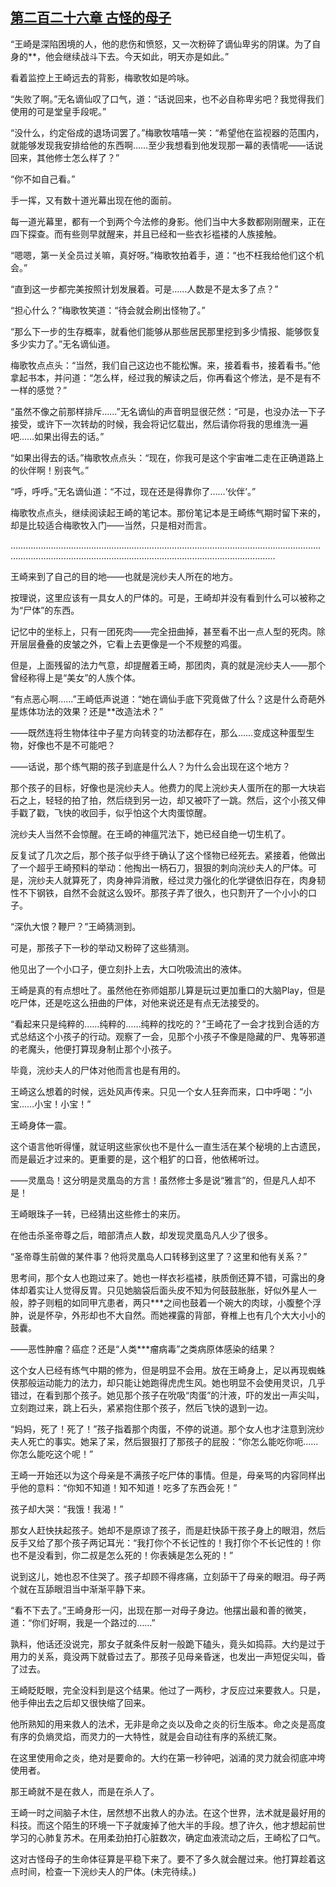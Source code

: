 ## [第二百二十六章 古怪的母子](https://www.xxbiquge.com/11_11207/9172025.html)


  “王崎是深陷困境的人，他的悲伤和愤怒，又一次粉碎了谪仙卑劣的阴谋。为了自身的**，他会继续战斗下去。今天如此，明天亦是如此。”

  看着监控上王崎远去的背影，梅歌牧如是吟咏。

  “失败了啊。”无名谪仙叹了口气，道：“话说回来，也不必自称卑劣吧？我觉得我们使用的可是堂皇手段呢。”

  “没什么，约定俗成的退场词罢了。”梅歌牧嘻嘻一笑：“希望他在监视器的范围内，就能够发现我安排给他的东西啊……至少我想看到他发现那一幕的表情呢——话说回来，其他修士怎么样了？”

  “你不如自己看。”

  手一挥，又有数十道光幕出现在他的面前。

  每一道光幕里，都有一个到两个今法修的身影。他们当中大多数都刚刚醒来，正在四下探查。而有些则早就醒来，并且已经和一些衣衫褴褛的人族接触。

  “嗯嗯，第一关全员过关嘛，真好呀。”梅歌牧拍着手，道：“也不枉我给他们这个机会。”

  “直到这一步都完美按照计划发展着。可是……人数是不是太多了点？”

  “担心什么？”梅歌牧笑道：“待会就会刷出怪物了。”

  “那么下一步的生存概率，就看他们能够从那些居民那里挖到多少情报、能够恢复多少实力了。”无名谪仙道。

  梅歌牧点点头：“当然，我们自己这边也不能松懈。来，接着看书，接着看书。”他拿起书本，并问道：“怎么样，经过我的解读之后，你再看这个修法，是不是有不一样的感觉？”

  “虽然不像之前那样排斥……”无名谪仙的声音明显很茫然：“可是，也没办法一下子接受，或许下一次转劫的时候，我会将记忆载出，然后请你将我的思维洗一遍吧……如果出得去的话。”

  “如果出得去的话。”梅歌牧点点头：“现在，你我可是这个宇宙唯二走在正确道路上的伙伴啊！别丧气。”

  “呼，呼呼。”无名谪仙道：“不过，现在还是得靠你了……‘伙伴’。”

  梅歌牧点点头，继续阅读起王崎的笔记本。那份笔记本是王崎练气期时留下来的，却是比较适合梅歌牧入门——当然，只是相对而言。

  …………………………………………………………………………………………………………………………………………………………………………………………………………

  王崎来到了自己的目的地——也就是浣纱夫人所在的地方。

  按理说，这里应该有一具女人的尸体的。可是，王崎却并没有看到什么可以被称之为“尸体”的东西。

  记忆中的坐标上，只有一团死肉——完全扭曲掉，甚至看不出一点人型的死肉。除开层层叠叠的皮皱之外，它看上去更像是一个不规整的鸡蛋。

  但是，上面残留的法力气意，却提醒着王崎，那团肉，真的就是浣纱夫人——那个曾经称得上是“美女”的人族个体。

  “有点恶心啊……”王崎低声说道：“她在谪仙手底下究竟做了什么？这是什么奇葩外星炼体功法的效果？还是**改造法术？”

  ——既然连将生物体往中子星方向转变的功法都存在，那么……变成这种蛋型生物，好像也不是不可能吧？

  ——话说，那个练气期的孩子到底是什么人？为什么会出现在这个地方？

  那个孩子的目标，好像也是浣纱夫人。他费力的爬上浣纱夫人蛋所在的那一大块岩石之上，轻轻的拍了拍，然后绕到另一边，却又被吓了一跳。然后，这个小孩又伸手戳了戳，飞快的收回手，似乎怕这个大肉蛋惊醒。

  浣纱夫人当然不会惊醒。在王崎的神瘟咒法下，她已经自绝一切生机了。

  反复试了几次之后，那个孩子似乎终于确认了这个怪物已经死去。紧接着，他做出了一个超乎王崎预料的举动：他掏出一柄石刀，狠狠的刺向浣纱夫人的尸体。可是，浣纱夫人就算死了，肉身神异消散，经过灵力强化的化学键依旧存在，肉身韧性不下钢铁，自然不会就这么毁坏。那孩子弄了很久，也只割开了一个小小的口子。

  “深仇大恨？鞭尸？”王崎猜测到。

  可是，那孩子下一秒的举动又粉碎了这些猜测。

  他见出了一个小口子，便立刻扑上去，大口吮吸流出的液体。

  王崎是真的有点想吐了。虽然他在弥师姐那儿算是玩过更加重口的大脑Play，但是吃尸体，还是吃这么扭曲的尸体，对他来说还是有点无法接受的。

  “看起来只是纯粹的……纯粹的……纯粹的找吃的？”王崎花了一会才找到合适的方式总结这个小孩子的行动。观察了一会，见那个小孩子不像是隐藏的尸、鬼等邪道的老魔头，他便打算现身制止那个小孩子。

  毕竟，浣纱夫人的尸体对他而言也是有用的。

  王崎这么想着的时候，远处风声传来。只见一个女人狂奔而来，口中呼喝：“小宝……小宝！小宝！”

  王崎身体一震。

  这个语言他听得懂，就证明这些家伙也不是什么一直生活在某个秘境的上古遗民，而是最近才过来的。更重要的是，这个粗犷的口音，他依稀听过。

  ——灵凰岛！这分明是灵凰岛的方言！虽然修士多是说“雅言”的，但是凡人却不是！

  王崎眼珠子一转，已经猜出这些修士的来历。

  在他击杀圣帝尊之后，暗部清点人数，却发现灵凰岛凡人少了很多。

  “圣帝尊生前做的某件事？他将灵凰岛人口转移到这里了？这里和他有关系？”

  思考间，那个女人也跑过来了。她也一样衣衫褴褛，肤质倒还算不错，可露出的身体却着实让人觉得反胃。只见她脑袋后面头皮不知为何鼓鼓胀胀，好似外星人一般，脖子则粗的如同甲亢患者，两只***之间也鼓着一个碗大的肉球，小腹整个浮肿，说是怀孕，外形却也不大自然。而她裸露的背部，脊椎上也有几个大大小小的鼓囊。

  ——恶性肿瘤？癌症？还是“人类***瘤病毒”之类病原体感染的结果？

  这个女人已经有练气中期的修为，但是明显不会用。放在王崎身上，足以再现蜘蛛侠那般运动能力的法力，却只能让她跑得虎虎生风。她也明显不会使用灵识，几乎错过，在看到那个孩子。她见那个孩子在吮吸“肉蛋”的汁液，吓的发出一声尖叫，立刻跑过来，跳上石头，紧紧抱住那个孩子，然后飞快的退到一边。

  “妈妈，死了！死了！”孩子指着那个肉蛋，不停的说道。那个女人也才注意到浣纱夫人死亡的事实。她呆了呆，然后狠狠打了那孩子的屁股：“你怎么能吃你呃……你怎么能吃这个呢！”

  王崎一开始还以为这个母亲是不满孩子吃尸体的事情。但是，母亲骂的内容同样出乎他的意料：“你知不知道！知不知道！吃多了东西会死！”

  孩子却大哭：“我饿！我渴！”

  那女人赶快扶起孩子。她却不是原谅了孩子，而是赶快舔干孩子身上的眼泪，然后反手又给了那个孩子两记耳光：“我打你个不长记性的！我打你个不长记性的！你也不是没看到，你二叔是怎么死的！你表姨是怎么死的！”

  说到这儿，她也忍不住哭了。孩子却顾不得疼痛，立刻舔干了母亲的眼泪。母子两个就在互舔眼泪当中渐渐平静下来。

  “看不下去了。”王崎身形一闪，出现在那一对母子身边。他摆出最和善的微笑，道：“你们好啊，我是一个路过的……”

  孰料，他话还没说完，那女子就条件反射一般跪下磕头，竟头如捣蒜。大约是过于用力的关系，竟没两下就昏过去了。那孩子见母亲昏迷，也发出一声短促尖叫，昏了过去。

  王崎眨眨眼，完全没料到是这个结果。他过了一两秒，才反应过来要救人。只是，他手伸出去之后却又很快缩了回来。

  他所熟知的用来救人的法术，无非是命之炎以及命之炎的衍生版本。命之炎是高度有序的负熵灵焰，而灵力的一大特性，就是会自动往有序的系统汇聚。

  在这里使用命之炎，绝对是要命的。大约在第一秒钟吧，汹涌的灵力就会彻底冲垮使用者。

  那王崎就不是在救人，而是在杀人了。

  王崎一时之间脑子木住，居然想不出救人的办法。在这个世界，法术就是最好用的科技。而这个陌生的环境一下子就废掉了他大半的手段。想了许久，他才想起前世学习的心肺复苏术。在用柔劲拍打心脏数次，确定血液流动之后，王崎松了口气。

  这对古怪母子的生命体征算是平稳下来了。要不了多久就会醒过来。他打算趁着这点时间，检查一下浣纱夫人的尸体。(未完待续。)
